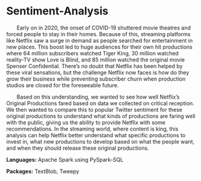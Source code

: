 # Sentiment-Analysis
&nbsp;&nbsp;&nbsp;&nbsp;&nbsp;&nbsp; Early on in 2020, the onset of COVID-19 shuttered movie theatres and forced people to stay in their homes. Because of this, streaming platforms like Netflix saw a surge in demand as people searched for entertainment in new places. This boost led to huge audiences for their own hit productions where 64 million subscribers watched Tiger King, 30 million watched reality-TV show Love is Blind, and 85 million watched the original movie Spenser Confidential. There’s no doubt that Netflix has been helped by these viral sensations, but the challenge Netflix now faces is how do they grow their business while preventing subscriber churn when production studios are closed for the foreseeable future.

&nbsp;&nbsp;&nbsp;&nbsp;&nbsp;&nbsp; Based on this understanding, we wanted to see how well Netflix’s Original Productions fared based on data we collected on critical reception. We then wanted to compare this to popular Twitter sentiment for these original productions to understand what kinds of productions are faring well with the public, giving us the ability to provide Netflix with some recommendations. In the streaming world, where content is king, this analysis can help Netflix better understand what specific productions to invest in, what new productions to develop based on what the people want, and when they should release these original productions. 

**Languages:** Apache Spark using PySpark-SQL

**Packages:** TextBlob, Tweepy
